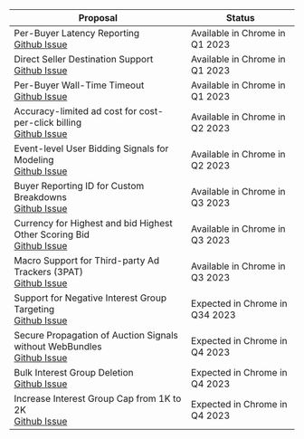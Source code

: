 <table class="with-heading-tint with-borders width-full">
  <thead>
    <tr>
      <th>Proposal</th>
      <th>Status</th>
    </tr>
  </thead>
  <tr>
    <td>Per-Buyer Latency Reporting<br><a href="https://github.com/WICG/turtledove/issues/299">Github Issue</a></td>
    <td>Available in Chrome in Q1 2023</td>
  </tr>
  <tr>
    <td>Direct Seller Destination Support<br><a href="https://github.com/WICG/turtledove/issues/441">Github Issue</a></td>
    <td>Available in Chrome in Q1 2023</td>
  </tr>
  <tr>
    <td>Per-Buyer Wall-Time Timeout <br><a href="https://github.com/WICG/turtledove/issues/293">Github Issue</a></td>
    <td>Available in Chrome in Q1 2023</td>
  </tr>
  <tr>
    <td>Accuracy-limited ad cost for cost-per-click billing <br><a href="https://github.com/WICG/turtledove/issues/356">Github Issue</a></td>
    <td>Available in Chrome in Q2 2023</td>
  </tr>
  <tr>
    <td>Event-level User Bidding Signals for Modeling <br><a href="https://github.com/WICG/turtledove/issues/435">Github Issue</a></td>
    <td>Available in Chrome in Q2 2023</td>
  </tr>
  <tr>
    <td>Buyer Reporting ID for Custom Breakdowns<br><a href="https://github.com/WICG/turtledove/issues/165">Github Issue</a></td>
    <td>Available in Chrome in Q3 2023</td>
  </tr>
  <tr>
    <td>Currency for Highest and bid Highest Other Scoring Bid<br><a href="https://github.com/WICG/turtledove/issues/166">Github Issue</a></td>
    <td>Available in Chrome in Q3 2023</td>
  </tr>
  <tr>
    <td>Macro Support for Third-party Ad Trackers (3PAT)<br><a href="https://github.com/WICG/turtledove/issues/477">Github Issue</a></td>
    <td>Available in Chrome in Q3 2023</td>
  </tr>
  <tr>
    <td>Support for Negative Interest Group Targeting<br><a href="https://github.com/WICG/turtledove/issues/319">Github Issue</a></td>
    <td>Expected in Chrome in Q34 2023</td>
  </tr>
    <tr>
      <td>Secure Propagation of Auction Signals without WebBundles<br>
<a href="https://github.com/WICG/turtledove/issues/119">Github Issue</a></td>
      <td>Expected in Chrome in Q4 2023</td>
    </tr>
    <tr>
      <td>Bulk Interest Group Deletion<br>
<a href="https://github.com/WICG/turtledove/issues/475">Github Issue</a></td>
      <td>Expected in Chrome in Q4 2023</td>
    </tr>
    <tr>
      <td>Increase Interest Group Cap from 1K to 2K<br>
<a href="https://github.com/WICG/turtledove/issues/798">Github Issue</a></td>
      <td>Expected in Chrome in Q4 2023</td>
    </tr>
</table>
